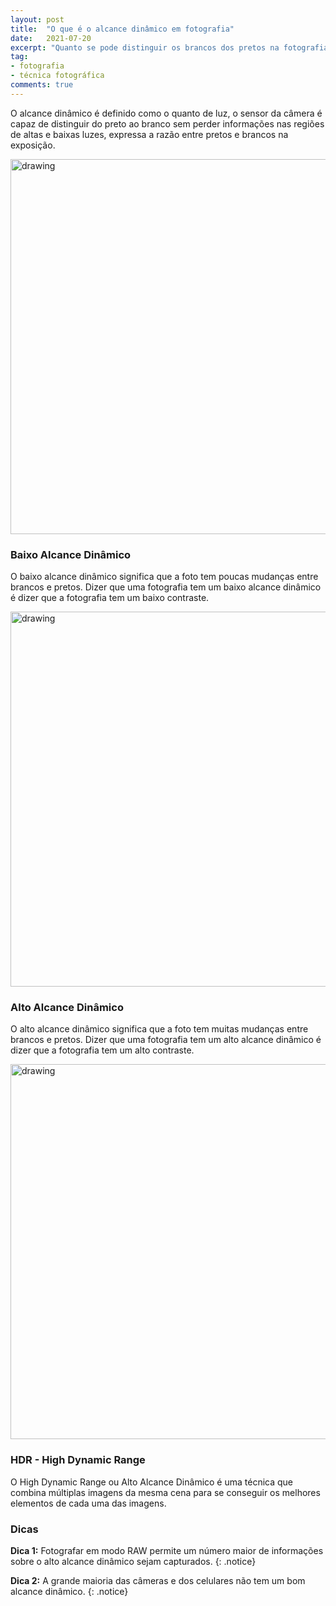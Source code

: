 ```yaml
---
layout: post
title:  "O que é o alcance dinâmico em fotografia"
date:   2021-07-20
excerpt: "Quanto se pode distinguir os brancos dos pretos na fotografia"
tag:
- fotografia
- técnica fotográfica
comments: true
---
```

O alcance dinâmico é definido como o quanto de luz, o sensor da câmera é capaz de distinguir do preto ao branco sem perder informações nas regiões de altas e baixas luzes, expressa a razão entre pretos e brancos na exposição.

<img src="https://i.imgur.com/MEXnvCh.png" alt="drawing" style="width:600px;"/>

### Baixo Alcance Dinâmico
O baixo alcance dinâmico significa que a foto tem poucas mudanças entre brancos e pretos. Dizer que uma fotografia tem um baixo alcance dinâmico é dizer que a fotografia tem um baixo contraste.

<img src="https://i.imgur.com/mOXXzcO.png" alt="drawing" style="width:600px;"/>

### Alto Alcance Dinâmico
O alto alcance dinâmico significa que a foto tem muitas mudanças entre brancos e pretos. Dizer que uma fotografia tem um alto alcance dinâmico é dizer que a fotografia tem um alto contraste.

<img src="https://i.imgur.com/C5nhycY.png" alt="drawing" style="width:600px;"/>

### HDR - High Dynamic Range
O High Dynamic Range ou Alto Alcance Dinâmico é uma técnica que combina múltiplas imagens da mesma cena para se conseguir os melhores elementos de cada uma das imagens.

### Dicas
**Dica 1:** Fotografar em modo RAW permite um número maior de informações sobre o alto alcance dinâmico sejam capturados.
{: .notice}

**Dica 2:** A grande maioria das câmeras e dos celulares não tem um bom alcance dinâmico.
{: .notice}
